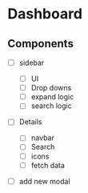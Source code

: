 # Dashboard

## Components

- [ ] sidebar

  - [ ] UI
  - [ ] Drop downs
  - [ ] expand logic
  - [ ] search logic

- [ ] Details

  - [ ] navbar
  - [ ] Search
  - [ ] icons
  - [ ] fetch data

- [ ] add new modal
